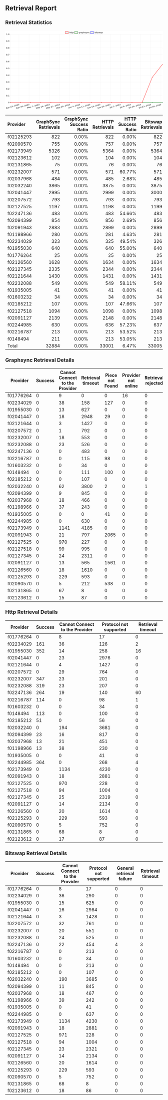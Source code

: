 ## Retrieval Report
### Retrieval Statistics
<img src="https://raw.githubusercontent.com/data-preservation-programs/filplus-checker-assets/main/filecoin-project/filecoin-plus-large-datasets/issues/1908/1691241022676.png"/>

| Provider  | GraphSync Retrievals | GraphSync Success Ratio | HTTP Retrievals | HTTP Success Ratio | Bitswap Retrievals | Bitswap Success Ratio |
| :-------- | -------------------: | ----------------------: | --------------: | -----------------: | -----------------: | --------------------: |
| f02125293 |                  822 |                   0.00% |             822 |              0.00% |                822 |                 0.00% |
| f02090570 |                  755 |                   0.00% |             757 |              0.00% |                757 |                 0.00% |
| f02173949 |                 5326 |                   0.00% |            5364 |              0.00% |               5364 |                 0.00% |
| f02123612 |                  102 |                   0.00% |             104 |              0.00% |                104 |                 0.00% |
| f02131865 |                   75 |                   0.00% |              76 |              0.00% |                 76 |                 0.00% |
| f02232007 |                  571 |                   0.00% |             571 |             60.77% |                571 |                 0.00% |
| f02037968 |                  484 |                   0.00% |             485 |              2.68% |                485 |                 0.00% |
| f02032240 |                 3865 |                   0.00% |            3875 |              0.00% |               3875 |                 0.00% |
| f02041447 |                 2995 |                   0.00% |            2999 |              0.00% |               3000 |                 0.00% |
| f02207572 |                  793 |                   0.00% |             793 |              0.00% |                793 |                 0.00% |
| f02127525 |                 1197 |                   0.00% |            1198 |              0.00% |               1199 |                 0.00% |
| f02247136 |                  483 |                   0.00% |             483 |             54.66% |                483 |                 0.00% |
| f02094399 |                  854 |                   0.00% |             856 |              2.69% |                856 |                 0.00% |
| f02091943 |                 2883 |                   0.00% |            2899 |              0.00% |               2899 |                 0.00% |
| f01198966 |                  280 |                   0.00% |             281 |              4.63% |                281 |                 0.00% |
| f02234029 |                  323 |                   0.00% |             325 |             49.54% |                326 |                 0.00% |
| f01955030 |                  640 |                   0.00% |             640 |             55.00% |                640 |                 0.00% |
| f01776264 |                   25 |                   0.00% |              25 |              0.00% |                 25 |                 0.00% |
| f02126560 |                 1628 |                   0.00% |            1634 |              0.00% |               1634 |                 0.00% |
| f02127345 |                 2335 |                   0.00% |            2344 |              0.00% |               2344 |                 0.00% |
| f02121644 |                 1430 |                   0.00% |            1431 |              0.00% |               1431 |                 0.00% |
| f02232088 |                  549 |                   0.00% |             549 |             58.11% |                549 |                 0.00% |
| f01935005 |                   41 |                   0.00% |              41 |              0.00% |                 41 |                 0.00% |
| f01603232 |                   34 |                   0.00% |              34 |              0.00% |                 34 |                 0.00% |
| f02185212 |                  107 |                   0.00% |             107 |             47.66% |                107 |                 0.00% |
| f02127518 |                 1094 |                   0.00% |            1098 |              0.00% |               1098 |                 0.00% |
| f02091127 |                 2139 |                   0.00% |            2148 |              0.00% |               2148 |                 0.00% |
| f02244985 |                  630 |                   0.00% |             636 |             57.23% |                637 |                 0.00% |
| f02216787 |                  213 |                   0.00% |             213 |             53.52% |                213 |                 0.00% |
| f0148494  |                  211 |                   0.00% |             213 |             53.05% |                213 |                 0.00% |
| Total     |                32884 |                   0.00% |           33001 |              6.47% |              33005 |                 0.00% |

### Graphsync Retrieval Details
| Provider  | Success | Cannot Connect to the Provider | Retrieval timeout | Piece not Found | Provider not online | Retrieval rejected |
| --------- | ------- | ------------------------------ | ----------------- | --------------- | ------------------- | ------------------ |
| f01776264 | 0       | 9                              | 0                 | 0               | 16                  | 0                  |
| f02234029 | 0       | 38                             | 158               | 127             | 0                   | 0                  |
| f01955030 | 0       | 13                             | 627               | 0               | 0                   | 0                  |
| f02041447 | 0       | 18                             | 2948              | 29              | 0                   | 0                  |
| f02121644 | 0       | 3                              | 1427              | 0               | 0                   | 0                  |
| f02207572 | 0       | 1                              | 792               | 0               | 0                   | 0                  |
| f02232007 | 0       | 18                             | 553               | 0               | 0                   | 0                  |
| f02232088 | 0       | 23                             | 526               | 0               | 0                   | 0                  |
| f02247136 | 0       | 0                              | 483               | 0               | 0                   | 0                  |
| f02216787 | 0       | 0                              | 115               | 98              | 0                   | 0                  |
| f01603232 | 0       | 0                              | 34                | 0               | 0                   | 0                  |
| f0148494  | 0       | 0                              | 111               | 100             | 0                   | 0                  |
| f02185212 | 0       | 0                              | 107               | 0               | 0                   | 0                  |
| f02032240 | 0       | 62                             | 3800              | 2               | 0                   | 1                  |
| f02094399 | 0       | 9                              | 845               | 0               | 0                   | 0                  |
| f02037968 | 0       | 18                             | 466               | 0               | 0                   | 0                  |
| f01198966 | 0       | 37                             | 243               | 0               | 0                   | 0                  |
| f01935005 | 0       | 0                              | 0                 | 41              | 0                   | 0                  |
| f02244985 | 0       | 0                              | 630               | 0               | 0                   | 0                  |
| f02173949 | 0       | 1141                           | 4185              | 0               | 0                   | 0                  |
| f02091943 | 0       | 21                             | 797               | 2065            | 0                   | 0                  |
| f02127525 | 0       | 970                            | 227               | 0               | 0                   | 0                  |
| f02127518 | 0       | 99                             | 995               | 0               | 0                   | 0                  |
| f02127345 | 0       | 24                             | 2311              | 0               | 0                   | 0                  |
| f02091127 | 0       | 13                             | 565               | 1561            | 0                   | 0                  |
| f02126560 | 0       | 18                             | 1610              | 0               | 0                   | 0                  |
| f02125293 | 0       | 229                            | 593               | 0               | 0                   | 0                  |
| f02090570 | 0       | 5                              | 212               | 538             | 0                   | 0                  |
| f02131865 | 0       | 67                             | 8                 | 0               | 0                   | 0                  |
| f02123612 | 0       | 15                             | 87                | 0               | 0                   | 0                  |

### Http Retrieval Details
| Provider  | Success | Cannot Connect to the Provider | Protocol not supported | Retrieval timeout |
| --------- | ------- | ------------------------------ | ---------------------- | ----------------- |
| f01776264 | 0       | 8                              | 17                     | 0                 |
| f02234029 | 161     | 36                             | 126                    | 2                 |
| f01955030 | 352     | 14                             | 258                    | 16                |
| f02041447 | 0       | 23                             | 2976                   | 0                 |
| f02121644 | 0       | 4                              | 1427                   | 0                 |
| f02207572 | 0       | 29                             | 764                    | 0                 |
| f02232007 | 347     | 23                             | 201                    | 0                 |
| f02232088 | 319     | 23                             | 207                    | 0                 |
| f02247136 | 264     | 19                             | 140                    | 60                |
| f02216787 | 114     | 0                              | 98                     | 1                 |
| f01603232 | 0       | 0                              | 34                     | 0                 |
| f0148494  | 113     | 0                              | 100                    | 0                 |
| f02185212 | 51      | 0                              | 56                     | 0                 |
| f02032240 | 0       | 194                            | 3681                   | 0                 |
| f02094399 | 23      | 16                             | 817                    | 0                 |
| f02037968 | 13      | 21                             | 451                    | 0                 |
| f01198966 | 13      | 38                             | 230                    | 0                 |
| f01935005 | 0       | 0                              | 41                     | 0                 |
| f02244985 | 364     | 0                              | 268                    | 4                 |
| f02173949 | 0       | 1134                           | 4230                   | 0                 |
| f02091943 | 0       | 18                             | 2881                   | 0                 |
| f02127525 | 0       | 970                            | 228                    | 0                 |
| f02127518 | 0       | 94                             | 1004                   | 0                 |
| f02127345 | 0       | 25                             | 2319                   | 0                 |
| f02091127 | 0       | 14                             | 2134                   | 0                 |
| f02126560 | 0       | 20                             | 1614                   | 0                 |
| f02125293 | 0       | 229                            | 593                    | 0                 |
| f02090570 | 0       | 5                              | 752                    | 0                 |
| f02131865 | 0       | 68                             | 8                      | 0                 |
| f02123612 | 0       | 17                             | 87                     | 0                 |

### Bitswap Retrieval Details
| Provider  | Success | Cannot Connect to the Provider | Protocol not supported | General retrieval failure | Retrieval timeout |
| --------- | ------- | ------------------------------ | ---------------------- | ------------------------- | ----------------- |
| f01776264 | 0       | 8                              | 17                     | 0                         | 0                 |
| f02234029 | 0       | 36                             | 290                    | 0                         | 0                 |
| f01955030 | 0       | 15                             | 625                    | 0                         | 0                 |
| f02041447 | 0       | 16                             | 2984                   | 0                         | 0                 |
| f02121644 | 0       | 3                              | 1428                   | 0                         | 0                 |
| f02207572 | 0       | 32                             | 761                    | 0                         | 0                 |
| f02232007 | 0       | 20                             | 551                    | 0                         | 0                 |
| f02232088 | 0       | 24                             | 525                    | 0                         | 0                 |
| f02247136 | 0       | 22                             | 454                    | 4                         | 3                 |
| f02216787 | 0       | 0                              | 213                    | 0                         | 0                 |
| f01603232 | 0       | 0                              | 34                     | 0                         | 0                 |
| f0148494  | 0       | 0                              | 213                    | 0                         | 0                 |
| f02185212 | 0       | 0                              | 107                    | 0                         | 0                 |
| f02032240 | 0       | 190                            | 3685                   | 0                         | 0                 |
| f02094399 | 0       | 11                             | 845                    | 0                         | 0                 |
| f02037968 | 0       | 18                             | 467                    | 0                         | 0                 |
| f01198966 | 0       | 39                             | 242                    | 0                         | 0                 |
| f01935005 | 0       | 0                              | 41                     | 0                         | 0                 |
| f02244985 | 0       | 0                              | 637                    | 0                         | 0                 |
| f02173949 | 0       | 1134                           | 4230                   | 0                         | 0                 |
| f02091943 | 0       | 18                             | 2881                   | 0                         | 0                 |
| f02127525 | 0       | 971                            | 228                    | 0                         | 0                 |
| f02127518 | 0       | 94                             | 1004                   | 0                         | 0                 |
| f02127345 | 0       | 23                             | 2321                   | 0                         | 0                 |
| f02091127 | 0       | 14                             | 2134                   | 0                         | 0                 |
| f02126560 | 0       | 20                             | 1614                   | 0                         | 0                 |
| f02125293 | 0       | 229                            | 593                    | 0                         | 0                 |
| f02090570 | 0       | 5                              | 752                    | 0                         | 0                 |
| f02131865 | 0       | 68                             | 8                      | 0                         | 0                 |
| f02123612 | 0       | 18                             | 86                     | 0                         | 0                 |
